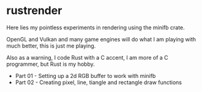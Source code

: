 # rustrender

Here lies my pointless experiments in rendering using the minifb crate.

OpenGL and Vulkan and many game engines will do what I am playing with much better, this is just me playing.

Also as a warning, I code Rust with a C accent, I am more of a C programmer, but Rust is my hobby.

* Part 01 - Setting up a 2d RGB buffer to work with minifb
* Part 02 - Creating pixel, line, tiangle and rectangle draw functions
